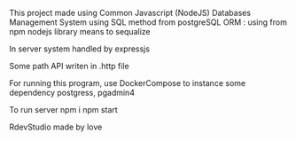 This project made using Common Javascript (NodeJS)
Databases Management System using SQL method from postgreSQL
ORM : using from npm nodejs library means to sequalize

In server system handled by expressjs

Some path API writen in .http file

For running this program, use DockerCompose to instance some dependency 
    postgress, pgadmin4

To run server 
npm i
npm start

RdevStudio made by love 